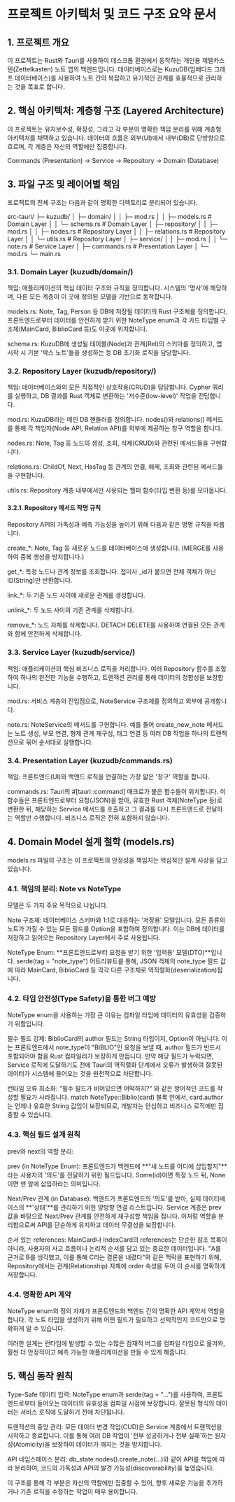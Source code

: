 # 프로젝트 아키텍처 및 코드 구조 요약 문서
## 1. 프로젝트 개요
이 프로젝트는 Rust와 Tauri를 사용하여 데스크톱 환경에서 동작하는 개인용 제텔카스텐(Zettelkasten) 노트 앱의 백엔드입니다. 데이터베이스로는 KuzuDB(임베디드 그래프 데이터베이스)를 사용하여 노트 간의 복잡하고 유기적인 관계를 효율적으로 관리하는 것을 목표로 합니다.

## 2. 핵심 아키텍처: 계층형 구조 (Layered Architecture)
이 프로젝트는 유지보수성, 확장성, 그리고 각 부분의 명확한 책임 분리를 위해 계층형 아키텍처를 채택하고 있습니다. 데이터의 흐름은 외부(UI)에서 내부(DB)로 단방향으로 흐르며, 각 계층은 자신의 역할에만 집중합니다.

Commands (Presentation) -> Service -> Repository -> Domain (Database)

## 3. 파일 구조 및 레이어별 책임
프로젝트의 전체 구조는 다음과 같이 명확한 디렉토리로 분리되어 있습니다.

src-tauri/
 ├─ kuzudb/
 │   ├─ domain/
 │   │   ├─ mod.rs
 │   │   ├─ models.rs       # Domain Layer
 │   │   └─ schema.rs       # Domain Layer
 │   ├─ repository/
 │   │   ├─ mod.rs
 │   │   ├─ nodes.rs        # Repository Layer
 │   │   ├─ relations.rs    # Repository Layer
 │   │   └─ utils.rs        # Repository Layer
 │   ├─ service/
 │   │   ├─ mod.rs
 │   │   └─ note.rs         # Service Layer
 │   ├─ commands.rs         # Presentation Layer
 │   └─ mod.rs
 └─ main.rs

### 3.1. Domain Layer (kuzudb/domain/)
책임: 애플리케이션의 핵심 데이터 구조와 규칙을 정의합니다. 시스템의 '명사'에 해당하며, 다른 모든 계층이 이 곳에 정의된 모델을 기반으로 동작합니다.

models.rs: Note, Tag, Person 등 DB에 저장될 데이터의 Rust 구조체를 정의합니다. 프론트엔드로부터 데이터를 안전하게 받기 위한 NoteType enum과 각 카드 타입별 구조체(MainCard, BiblioCard 등)도 이곳에 위치합니다.

schema.rs: KuzuDB에 생성될 테이블(Node)과 관계(Rel)의 스키마를 정의하고, 앱 시작 시 기본 '박스 노트'들을 생성하는 등 DB 초기화 로직을 담당합니다.

### 3.2. Repository Layer (kuzudb/repository/)
책임: 데이터베이스와의 모든 직접적인 상호작용(CRUD)을 담당합니다. Cypher 쿼리를 실행하고, DB 결과를 Rust 객체로 변환하는 '저수준(low-level)' 작업을 전담합니다.

mod.rs: KuzuDB라는 메인 DB 핸들러를 정의합니다. nodes()와 relations() 메서드를 통해 각 책임자(Node API, Relation API)를 외부에 제공하는 창구 역할을 합니다.

nodes.rs: Note, Tag 등 노드의 생성, 조회, 삭제(CRUD)와 관련된 메서드들을 구현합니다.

relations.rs: ChildOf, Next, HasTag 등 관계의 연결, 해제, 조회와 관련된 메서드들을 구현합니다.

utils.rs: Repository 계층 내부에서만 사용되는 헬퍼 함수(타입 변환 등)를 모아둡니다.

#### 3.2.1. Repository 메서드 작명 규칙
Repository API의 가독성과 예측 가능성을 높이기 위해 다음과 같은 명명 규칙을 따릅니다.

create_*: Note, Tag 등 새로운 노드를 데이터베이스에 생성합니다. (MERGE를 사용하여 중복 생성을 방지합니다.)

get_*: 특정 노드나 관계 정보를 조회합니다. 접미사 _id가 붙으면 전체 객체가 아닌 ID(String)만 반환합니다.

link_*: 두 기존 노드 사이에 새로운 관계를 생성합니다.

unlink_*: 두 노드 사이의 기존 관계를 삭제합니다.

remove_*: 노드 자체를 삭제합니다. DETACH DELETE를 사용하여 연결된 모든 관계와 함께 안전하게 삭제합니다.

### 3.3. Service Layer (kuzudb/service/)
책임: 애플리케이션의 핵심 비즈니스 로직을 처리합니다. 여러 Repository 함수를 조합하여 하나의 완전한 기능을 수행하고, 트랜잭션 관리를 통해 데이터의 정합성을 보장합니다.

mod.rs: 서비스 계층의 진입점으로, NoteService 구조체를 정의하고 외부에 공개합니다.

note.rs: NoteService의 메서드를 구현합니다. 예를 들어 create_new_note 메서드는 노트 생성, 부모 연결, 형제 관계 재구성, 태그 연결 등 여러 DB 작업을 하나의 트랜잭션으로 묶어 순서대로 실행합니다.

### 3.4. Presentation Layer (kuzudb/commands.rs)
책임: 프론트엔드(UI)와 백엔드 로직을 연결하는 가장 얇은 '창구' 역할을 합니다.

commands.rs: Tauri의 #[tauri::command] 매크로가 붙은 함수들이 위치합니다. 이 함수들은 프론트엔드로부터 요청(JSON)을 받아, 유효한 Rust 객체(NoteType 등)로 변환한 뒤, 해당하는 Service 메서드를 호출하고 그 결과를 다시 프론트엔드로 전달하는 역할만 수행합니다. 비즈니스 로직은 전혀 포함하지 않습니다.

## 4. Domain Model 설계 철학 (models.rs)
models.rs 파일의 구조는 이 프로젝트의 안정성을 책임지는 핵심적인 설계 사상을 담고 있습니다.

### 4.1. 책임의 분리: Note vs NoteType
모델은 두 가지 주요 목적으로 나뉩니다.

Note 구조체: 데이터베이스 스키마와 1:1로 대응하는 '저장용' 모델입니다. 모든 종류의 노트가 가질 수 있는 모든 필드를 Option을 포함하여 정의합니다. 이는 DB에 데이터를 저장하고 읽어오는 Repository Layer에서 주로 사용됩니다.

NoteType Enum: **프론트엔드로부터 요청을 받기 위한 '입력용' 모델(DTO)**입니다. serde(tag = "note_type") 어트리뷰트를 통해, JSON 객체의 note_type 필드 값에 따라 MainCard, BiblioCard 등 각각 다른 구조체로 역직렬화(deserialization)됩니다.

### 4.2. 타입 안전성(Type Safety)을 통한 버그 예방
NoteType enum을 사용하는 가장 큰 이유는 컴파일 타임에 데이터의 유효성을 검증하기 위함입니다.

필수 필드 강제: BiblioCard의 author 필드는 String 타입이지, Option<String>이 아닙니다. 이는 프론트엔드에서 note_type이 "BIBLIO"인 요청을 보낼 때, author 필드가 반드시 포함되어야 함을 Rust 컴파일러가 보장하게 만듭니다. 만약 해당 필드가 누락되면, Service 로직에 도달하기도 전에 Tauri의 역직렬화 단계에서 오류가 발생하여 잘못된 데이터가 시스템에 들어오는 것을 원천적으로 차단합니다.

런타임 오류 최소화: "필수 필드가 비어있으면 어떡하지?" 와 같은 방어적인 코드를 작성할 필요가 사라집니다. match NoteType::Biblio(card) 블록 안에서, card.author는 언제나 유효한 String 값임이 보장되므로, 개발자는 안심하고 비즈니스 로직에만 집중할 수 있습니다.

### 4.3. 핵심 필드 설계 원칙
prev와 next의 역할 분리:

prev (in NoteType Enum): 프론트엔드가 백엔드에 **"새 노드를 어디에 삽입할지"**라는 사용자의 '의도'를 전달하기 위한 필드입니다. Some(id)이면 특정 노드 뒤, None이면 맨 앞에 삽입하라는 의미입니다.

Next/Prev 관계 (in Database): 백엔드가 프론트엔드의 '의도'를 받아, 실제 데이터베이스의 **'상태'**를 관리하기 위한 양방향 연결 리스트입니다. Service 계층은 prev 값을 바탕으로 Next/Prev 관계를 안전하게 재구성할 책임을 집니다. 이처럼 역할을 분리함으로써 API를 단순하게 유지하고 데이터 무결성을 보장합니다.

순서 있는 references: MainCard나 IndexCard의 references는 단순한 참조 목록이 아니라, 사용자의 사고 흐름이나 논리적 순서를 담고 있는 중요한 데이터입니다. "A를 근거로 B를 생각했고, 이를 통해 C라는 결론을 내렸다"와 같은 맥락을 표현하기 위해, Repository에서는 관계(Relationship) 자체에 order 속성을 두어 이 순서를 명확하게 저장합니다.

### 4.4. 명확한 API 계약
NoteType enum의 정의 자체가 프론트엔드와 백엔드 간의 명확한 API 계약서 역할을 합니다. 각 노트 타입을 생성하기 위해 어떤 필드가 필요하고 선택적인지 코드만으로 명확하게 알 수 있습니다.

이러한 설계는 런타임에 발생할 수 있는 수많은 잠재적 버그를 컴파일 타임으로 옮겨와, 훨씬 더 안정적이고 예측 가능한 애플리케이션을 만들 수 있게 해줍니다.

## 5. 핵심 동작 원칙
Type-Safe 데이터 입력: NoteType enum과 serde(tag = "...")를 사용하여, 프론트엔드로부터 들어오는 데이터의 유효성을 컴파일 시점에 보장합니다. 잘못된 형식의 데이터는 서비스 로직에 도달하기 전에 차단됩니다.

트랜잭션의 중앙 관리: 모든 데이터 변경 작업(CUD)은 Service 계층에서 트랜잭션을 시작하고 종료합니다. 이를 통해 여러 DB 작업이 '전부 성공하거나 전부 실패'하는 원자성(Atomicity)을 보장하여 데이터가 깨지는 것을 방지합니다.

API 네임스페이스 분리: db_state.nodes().create_note(...)와 같이 API를 책임에 따라 분리하여, 코드의 가독성과 API의 발견 가능성(discoverability)을 높였습니다.

이 구조를 통해 각 부분은 자신의 역할에만 집중할 수 있어, 향후 새로운 기능을 추가하거나 기존 로직을 수정하는 작업이 매우 용이합니다.

